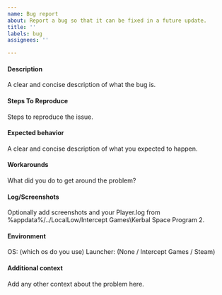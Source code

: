 ```yaml
---
name: Bug report
about: Report a bug so that it can be fixed in a future update.
title: ''
labels: bug
assignees: ''

---
```


#### Description
A clear and concise description of what the bug is.

#### Steps To Reproduce
Steps to reproduce the issue.

#### Expected behavior
A clear and concise description of what you expected to happen.

#### Workarounds
What did you do to get around the problem?

#### Log/Screenshots
Optionally add screenshots and your Player.log from %appdata%/../LocalLow/Intercept Games\Kerbal Space Program 2.

#### Environment
OS: (which os do you use)
Launcher: (None / Intercept Games / Steam)

#### Additional context
Add any other context about the problem here.
